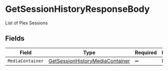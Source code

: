 # GetSessionHistoryResponseBody

List of Plex Sessions


## Fields

| Field                                                                                       | Type                                                                                        | Required                                                                                    | Description                                                                                 |
| ------------------------------------------------------------------------------------------- | ------------------------------------------------------------------------------------------- | ------------------------------------------------------------------------------------------- | ------------------------------------------------------------------------------------------- |
| `MediaContainer`                                                                            | [GetSessionHistoryMediaContainer](../../Models/Requests/GetSessionHistoryMediaContainer.md) | :heavy_minus_sign:                                                                          | N/A                                                                                         |